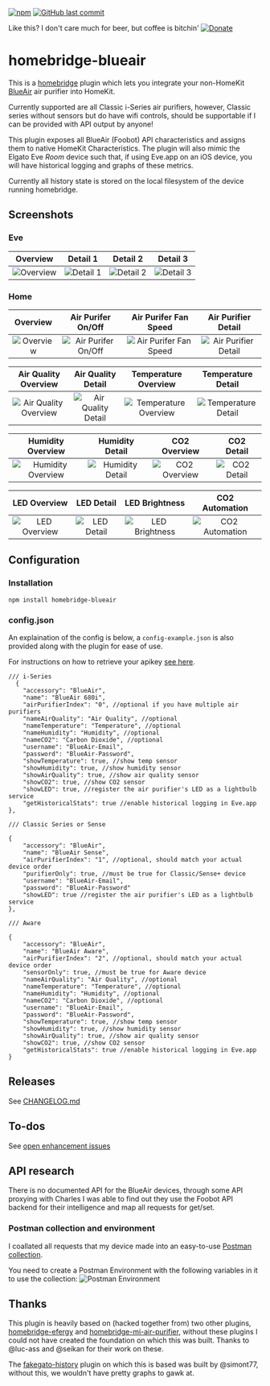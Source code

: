 [![npm](https://img.shields.io/npm/v/homebridge-blueair.svg)](https://www.npmjs.com/package/homebridge-blueair)
[![GitHub last commit](https://img.shields.io/github/last-commit/mylesgray/homebridge-blueair.svg)](https://github.com/mylesgray/homebridge-blueair)

Like this? I don't care much for beer, but coffee is bitchin' [![Donate](https://img.shields.io/badge/Donate-PayPal-blue.svg)](https://www.paypal.me/mylesgray)

# homebridge-blueair
This is a [homebridge](https://github.com/nfarina/homebridge) plugin which lets you integrate your non-HomeKit [BlueAir](https://www.blueair.com/gb/air-purifiers) air purifier into HomeKit.

Currently supported are all Classic i-Series air purifiers, however, Classic series without sensors but do have wifi controls, should be supportable if I can be provided with API output by anyone!

This plugin exposes all BlueAir (Foobot) API characteristics and assigns them to native HomeKit Characteristics. The plugin will also mimic the Elgato Eve *Room* device such that, if using Eve.app on an iOS device, you will have historical logging and graphs of these metrics.

Currently all history state is stored on the local filesystem of the device running homebridge.

## Screenshots

### Eve

Overview  | Detail 1 | Detail 2 | Detail 3
:--------:|:--------:|:--------:|:--------:
![Overview](https://dl.dropboxusercontent.com/s/4gwkocdl91nx758/IMG_1318.png?dl=0) | ![Detail 1](https://dl.dropboxusercontent.com/s/jrwekvhlyomxawk/IMG_1319.png?dl=0) | ![Detail 2](https://dl.dropboxusercontent.com/s/v14je4qg50sudj3/IMG_1320.png?dl=0) | ![Detail 3](https://dl.dropboxusercontent.com/s/7xmqwsek0403m57/IMG_1321.png?dl=0)

### Home
Overview  | Air Purifer On/Off | Air Purifer Fan Speed | Air Purifier Detail 
:--------:|:------------------:|:---------------------:|:--------------------:
![Overview](https://dl.dropboxusercontent.com/s/ae2cozmepd25nn0/IMG_1324.png?dl=0) | ![Air Purifer On/Off](https://dl.dropboxusercontent.com/s/efnyu5ocwzpk18o/IMG_1326.png?dl=0) | ![Air Purifer Fan Speed](https://dl.dropboxusercontent.com/s/t1qgk01lj0hezbi/IMG_1327.png?dl=0) | ![Air Purifier Detail](https://dl.dropboxusercontent.com/s/j0zro2vidoc3xdp/IMG_1325.png?dl=0)

Air Quality Overview  | Air Quality Detail | Temperature Overview | Temperature Detail
:--------------------:|:------------------:|:--------------------:|:-------------------:
![Air Quality Overview](https://dl.dropboxusercontent.com/s/b7yqdtnusojxcyf/IMG_1329.png?dl=0) | ![Air Quality Detail](https://dl.dropboxusercontent.com/s/re4k2wkxvh10ghw/IMG_1328.png?dl=0) | ![Temperature Overview](https://dl.dropboxusercontent.com/s/5gmxbt0ph7pz96g/IMG_1330.png?dl=0) | ![Temperature Detail](https://dl.dropboxusercontent.com/s/3do2d5cvxvnn0i1/IMG_1331.png?dl=0)

Humidity Overview  | Humidity Detail | CO2 Overview | CO2 Detail
:-----------------:|:---------------:|:------------:|:------------:
![Humidity Overview](https://dl.dropboxusercontent.com/s/92utbgvdr2v4xde/IMG_1332.png?dl=0) | ![Humidity Detail](https://dl.dropboxusercontent.com/s/iihjfaugqct5a2z/IMG_1333.png?dl=0) | ![CO2 Overview](https://dl.dropboxusercontent.com/s/27iimf1x5t9eovv/IMG_1334.png?dl=0) | ![CO2 Detail](https://dl.dropboxusercontent.com/s/cblaxcfbg2duu2m/IMG_1335.png?dl=0)

LED Overview  | LED Detail | LED Brightness | CO2 Automation
:------------:|:----------:|:--------------:|:---------------------:
![LED Overview](https://dl.dropboxusercontent.com/s/fn58gdei0zznngw/IMG_1336.png?dl=0) | ![LED Detail](https://dl.dropboxusercontent.com/s/w1cyj3vukeq8jij/IMG_1341.png?dl=0) | ![LED Brightness](https://dl.dropboxusercontent.com/s/jd4ugcml1lktv8c/IMG_1340.png?dl=0) | ![CO2 Automation](https://dl.dropboxusercontent.com/s/14j4zdhgbpospl9/IMG_1338.png?dl=0)

## Configuration

### Installation

```
npm install homebridge-blueair
```

### config.json

An explaination of the config is below, a `config-example.json` is also provided along with the plugin for ease of use.

For instructions on how to retrieve your apikey [see here](https://github.com/mylesgray/homebridge-blueair/wiki/API_Key).

```
/// i-Series
  {
    "accessory": "BlueAir",
    "name": "BlueAir 680i",
    "airPurifierIndex": "0", //optional if you have multiple air purifiers
    "nameAirQuality": "Air Quality", //optional
    "nameTemperature": "Temperature", //optional
    "nameHumidity": "Humidity", //optional
    "nameCO2": "Carbon Dioxide", //optional
    "username": "BlueAir-Email",
    "password": "BlueAir-Password",
    "showTemperature": true, //show temp sensor
    "showHumidity": true, //show humidity sensor
    "showAirQuality": true, //show air quality sensor
    "showCO2": true, //show CO2 sensor
    "showLED": true, //register the air purifier's LED as a lightbulb service
    "getHistoricalStats": true //enable historical logging in Eve.app
},

/// Classic Series or Sense

{
    "accessory": "BlueAir",
    "name": "BlueAir Sense",
    "airPurifierIndex": "1", //optional, should match your actual device order
    "purifierOnly": true, //must be true for Classic/Sense+ device
    "username": "BlueAir-Email",
    "password": "BlueAir-Password"
    "showLED": true //register the air purifier's LED as a lightbulb service
},

/// Aware

{
    "accessory": "BlueAir",
    "name": "BlueAir Aware",
    "airPurifierIndex": "2", //optional, should match your actual device order
    "sensorOnly": true, //must be true for Aware device
    "nameAirQuality": "Air Quality", //optional
    "nameTemperature": "Temperature", //optional
    "nameHumidity": "Humidity", //optional
    "nameCO2": "Carbon Dioxide", //optional
    "username": "BlueAir-Email",
    "password": "BlueAir-Password",
    "showTemperature": true, //show temp sensor
    "showHumidity": true, //show humidity sensor
    "showAirQuality": true, //show air quality sensor
    "showCO2": true, //show CO2 sensor
    "getHistoricalStats": true //enable historical logging in Eve.app
}
```

## Releases
See [CHANGELOG.md](https://github.com/mylesgray/homebridge-blueair/blob/master/CHANGELOG.md)

## To-dos
See [open enhancement issues](https://github.com/mylesgray/homebridge-blueair/labels/enhancement)

## API research
There is no documented API for the BlueAir devices, through some API proxying with Charles I was able to find out they use the Foobot API backend for their intelligence and map all requests for get/set.

### Postman collection and environment
I coallated all requests that my device made into an easy-to-use [Postman collection](https://www.getpostman.com/collections/1a8ff6c577e58a7b6f90).

You need to create a Postman Environment with the following variables in it to use the collection:
![Postman Environment](https://dl.dropbox.com/s/ogzizxgz1rpyhen/Screenshot%202021-05-19%20at%2012.04.25.png)

## Thanks

This plugin is heavily based on (hacked together from) two other plugins, [homebridge-efergy](https://github.com/luc-ass/homebridge-efergy) and [homebridge-mi-air-purifier](https://github.com/seikan/homebridge-mi-air-purifier), without these plugins I could not have created the foundation on which this was built. Thanks to @luc-ass and @seikan for their work on these.

The [fakegato-history](https://github.com/simont77/fakegato-history) plugin on which this is based was built by @simont77, without this, we wouldn't have pretty graphs to gawk at.

